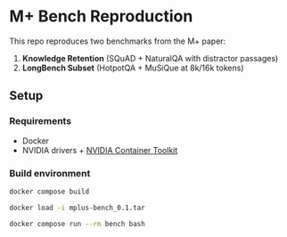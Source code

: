 # M+ Bench Reproduction

This repo reproduces two benchmarks from the M+ paper:

1. **Knowledge Retention** (SQuAD + NaturalQA with distractor passages)
2. **LongBench Subset** (HotpotQA + MuSiQue at 8k/16k tokens)

## Setup

### Requirements
- Docker
- NVIDIA drivers + [NVIDIA Container Toolkit](https://docs.nvidia.com/datacenter/cloud-native/container-toolkit/latest/install-guide.html)

### Build environment
```bash
docker compose build

docker load -i mplus-bench_0.1.tar

docker compose run --rm bench bash